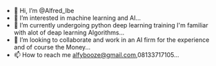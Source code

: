 - 👋 Hi, I’m @Alfred_Ibe
- 👀 I’m interested in machine learning and AI...
- 🌱 I’m currently undergoing python deep learning training I'm familiar with alot of deap learning Algorithms...
- 💞️ I’m looking to collaborate and work in an AI firm for the experience and of course the Money...
- 📫 How to reach me alfybooze@gmail.com,08133717105...

<!---
Alfybooze/Alfybooze is a ✨ special ✨ repository because its `README.md` (this file) appears on your GitHub profile.
You can click the Preview link to take a look at your changes.
--->
